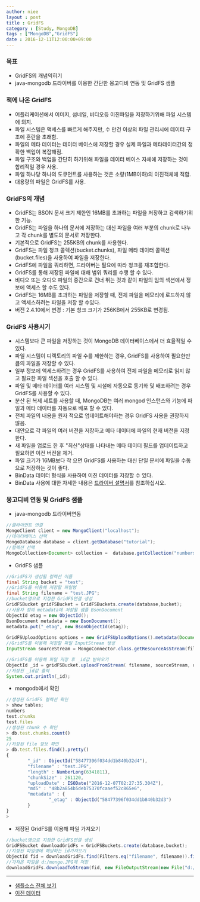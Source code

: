 ```yaml
---
author: niee
layout : post
title : GridFS
category : [Study, MongoDB]
tags : ["MongoDB","GridFS"]
date : 2016-12-11T12:00:00+09:00
---
```


### 목표
- GridFS의 개념익히기
- java-mongodb 드라이버를 이용한 간단한 몽고디비 연동 및 GridFS 샘플

### 책에 나온 GridFS
- 어플리케이션에서 이미지, 섬네일, 비디오등 이진파일을 저장하기위해 파일 시스템에 의지.
- 파일 시스템은 액세스를 빠르게 해주지만, 수 만건 이상의 파일 관리시에 데이터 구조에 혼란을 초래함.
- 파일의 메타 데이터는 데이터 베이스에 저장할 경우 실제 파일과 메타데이터간의 정확한 백업이 복잡해짐.
- 파일 구조와 백업을 간단히 하기위해 파일을 데이터 베이스 자체에 저장하는 것이 합리적일 경우 사용.
- 파일 하나당 하나의 도큐먼트를 사용하는 것은 소량(1MB이하)의 이진객체에 적합.
- 대용량의 파일은 GridFS를 사용.

### GridFS의 개념
- GridFS는 BSON 문서 크기 제한인 16MB를 초과하는 파일을 저장하고 검색하기위한 기능.
- GridFS는 파일을 하나의 문서에 저장하는 대신 파일을 여러 부분의 chunk로 나누고 각 chunk를 별도의 문서로 저장한다.
- 기본적으로 GridFS는 255KB의 chunk를 사용한다.
- GridFS는 파일 청크 콜렉션(bucket.chunks), 파일 메타 데이터 콜렉션(bucket.files)을 사용하여 파일을 저장한다.
- GridFS에 파일을 쿼리하면, 드라이버는 필요에 따라 청크를 재조합한다. 
- GridFS를 통해 저장된 파일에 대해 범위 쿼리를 수행 할 수 있다. 
- 비디오 또는 오디오 파일의 중간으로 건너 뛰는 것과 같이 파일의 임의 섹션에서 정보에 액세스 할 수도 있다.
- GridFS는 16MB를 초과하는 파일을 저장할 때, 전체 파일을 메모리에 로드하지 않고 액세스하려는 파일을 저장 할 수있다. 
- 버전 2.4.10에서 변경 : 기본 청크 크기가 256KB에서 255KB로 변경됨.

### GridFS 사용시기
- 시스템보다 큰 파일을 저장하는 것이 MongoDB 데이터베이스에서 더 효율적일 수 있다.
- 파일 시스템이 디렉토리의 파일 수를 제한하는 경우, GridFS를 사용하여 필요한만큼의 파일을 저장할 수 있다.
- 일부 정보에 액세스하려는 경우 GridFS를 사용하여 전체 파일을 메모리로 읽지 않고 필요한 파일 섹션을 호출 할 수 있다.
- 파일 및 메타 데이터를 여러 시스템 및 시설에 자동으로 동기화 및 배포하려는 경우 GridFS를 사용할 수 있다. 
- 분산 된 복제 세트를 사용할 때, MongoDB는 여러 mongod 인스턴스와 기능에 파일과 메타 데이터를 자동으로 배포 할 수 있다.
- 전체 파일의 내용을 원자 적으로 업데이트해야하는 경우 GridFS 사용을 권장하지 않음. 
- 대안으로 각 파일의 여러 버전을 저장하고 메타 데이터에 파일의 현재 버전을 지정 한다. 
- 새 파일을 업로드 한 후 "최신"상태를 나타내는 메타 데이터 필드를 업데이트하고 필요하면 이전 버전을 제거.
- 파일 크기가 16MB보다 작 으면 GridFS를 사용하는 대신 단일 문서에 파일을 수동으로 저장하는 것이 좋다.
- BinData 데이터 형식을 사용하여 이진 데이터를 저장할 수 있다. 
- BinData 사용에 대한 자세한 내용은 [드라이버 설명서](https://docs.mongodb.com/manual/reference/bson-types/)를 참조하십시오.

### 몽고디비 연동 및 GridFS 샘플
- java-mongodb 드라이버연동

```java
//클라이언트 연결
MongoClient client = new MongoClient("localhost");
//데이터베이스 선택
MongoDatabase database = client.getDatabase("tutorial");
//컬렉션 선택
MongoCollection<Document> collection =  database.getCollection("numbers");
```

- GridFS 샘플

```java
//GridFS가 생성될 컬렉션 이름
final String bucket = "test";
//GridFS를 이용해 저장할 파일명
final String filename = "test.JPG";		 
//bucket명으로 지정한 GridFS연결 생성
GridFSBucket gridFSBucket = GridFSBuckets.create(database,bucket);
//사용자 정의 metadata에 저장될 샘플 BsonDocument
ObjectId etag = new ObjectId();
BsonDocument metadata = new BsonDocument();
metadata.put("_etag", new BsonObjectId(etag));
 
GridFSUploadOptions options = new GridFSUploadOptions().metadata(Document.parse(metadata.toJson()));
//GridFS를 이용해 저장할 파일 InputStream 생성
InputStream sourceStream = MongoConnector.class.getResourceAsStream(filename);

//GridFS를 이용해 파일 저장 후 _id값 받아오기	         
ObjectId _id = gridFSBucket.uploadFromStream( filename, sourceStream, options);
//저장된 _id값 출력
System.out.println(_id);
```

- mongodb에서 확인

```javascript
//생성된 GridFS 컬렉션 확인
> show tables;
numbers
test.chunks
test.files
//생성된 chunk 수 확인
> db.test.chunks.count()
25
//저장된 file 정보 확인
> db.test.files.find().pretty()
{
        "_id" : ObjectId("58477396f034dd1b840b32d4"),
        "filename" : "test.JPG",
        "length" : NumberLong(6341811),
        "chunkSize" : 261120,
        "uploadDate" : ISODate("2016-12-07T02:27:35.304Z"),
        "md5" : "48b2a854b5deb75370fcaaef52c865e6",
        "metadata" : {
                "_etag" : ObjectId("58477396f034dd1b840b32d3")
        }
}
>
```

- 저장된 GridFS를 이용해 파일 가져오기

```java
//bucket명으로 지정한 GridFS연결 생성
GridFSBucket downloadGridFs = GridFSBuckets.create(database,bucket);
//지정된 파일명에 해당하는 id가져오기
ObjectId fid = downloadGridFs.find(Filters.eq("filename", filename)).first().getObjectId();
//가져온 파일을 d:/mongo.JPG에 저장
downloadGridFs.downloadToStream(fid, new FileOutputStream(new File("d:/mongo.JPG")));
```
-------------------------
- [샘플소스 전체 보기](https://github.com/KWSStudy/Mongodb/blob/master/src/main/java/com/mongoDb/MongoConnector.java)
- [이진 데이터](https://ko.m.wikipedia.org/wiki/이진_파일)